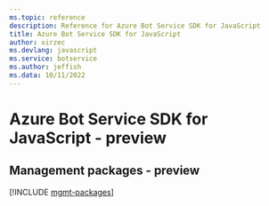 ```yaml
---
ms.topic: reference
description: Reference for Azure Bot Service SDK for JavaScript
title: Azure Bot Service SDK for JavaScript
author: xirzec
ms.devlang: javascript
ms.service: botservice
ms.author: jeffish
ms.data: 10/11/2022
---
```

# Azure Bot Service SDK for JavaScript - preview

## Management packages - preview
[!INCLUDE [mgmt-packages](bot-service-mgmt-index.md)]